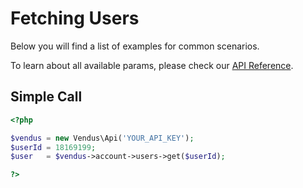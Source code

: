 # Fetching Users

Below you will find a list of examples for common scenarios. 

To learn about all available params, please check our [API Reference](https://www.vendus.pt/ws/account/users.doc).

## Simple Call

```php
<?php

$vendus = new Vendus\Api('YOUR_API_KEY');
$userId = 18169199;
$user   = $vendus->account->users->get($userId);

?>
```